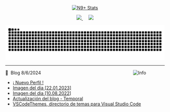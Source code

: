 <!--- 
[![GitHub Status](https://github-readme-stats.vercel.app/api?username=ninpl&include_all_commits&show_icons=true&theme=tokyonight)](https://ninpl.com/)
<p align="center">
  <a href="https://github.com/MoonAntonio" class="rich-diff-level-one">
    <img src="https://github-readme-stats.vercel.app/api?username=MoonAntonio&title_color=333&text_color=777" alt="MoonAntonio Stats" >
  </a>
</p>
<br><br>
  <strong>x.x</strong>
  <br><br>
  <a href="https://badges.pufler.dev">
    <img src="https://badges.pufler.dev/visits/MoonAntonio/MoonAntonio?style=flat-square&color=black&logo=github">
  </a>
-->

<p align="center">
  <a href="https://github.com/ninpl" class="rich-diff-level-one">
    <img src="https://github-readme-stats-git-masterrstaa-rickstaa.vercel.app/api?username=ninpl&&show_icons=true&count_private=true&theme=tokyonight" alt="N9+ Stats" >
  </a>
</p>

<p align="center">
  <a href="https://ninpl.com">
    <img src="https://img.icons8.com/dusk/64/000000/internet.png" width="48px"/>
  </a>
  &emsp;
  <a href="https://ninpl.com/perfil/">
    <img src="https://img.icons8.com/plasticine/50/000000/loyalty.png" width="48px"/>
  </a>
</p>

<!--
<p align="center">
    <img alt="contribution snake" width="85%" src="https://raw.githubusercontent.com/ninpl/ninpl/a9e0387320e0b1249176a695f828bcabd82d5e16/github-user-contribution.svg" />
</p>
-->

<picture>
  <source media="(prefers-color-scheme: dark)" srcset="https://github.com/ninpl/ninpl/raw/output/github-snake-dark.svg">
  <source media="(prefers-color-scheme: light)" srcset="https://github.com/ninpl/ninpl/raw/output/github-snake.svg">
  <img alt="snk" src="https://github.com/ninpl/ninpl/raw/output/github-snake.svg">
</picture>

  ---
     
<a href="https://hits.seeyoufarm.com"><img src="https://hits.seeyoufarm.com/api/count/incr/badge.svg?url=https%3A%2F%2Fgithub.com%2Fninpl&count_bg=%2379C83D&title_bg=%23555555&icon=github.svg&icon_color=%23E7E7E7&title=N9%2B&edge_flat=false" align="right"
     alt="Info" width="100" height="20"/></a>


📕 &nbsp;Blog 8/6/2024 
- [¡ Nuevo Perfil !](https://ninpl.com/posts/2023/comun/001/)
- [Imagen del dia [22.01.2023]](https://ninpl.com/posts/2023/imagen/001/)
- [Imagen del dia [10.08.2022]](https://ninpl.com/posts/2022/imagen/001/)
- [Actualización del blog - Temporal](https://ninpl.com/posts/2022/comun/001/)
- [VSCodeThemes, directorio de temas para Visual Studio Code](https://ninpl.com/posts/2019/comun/008/)
